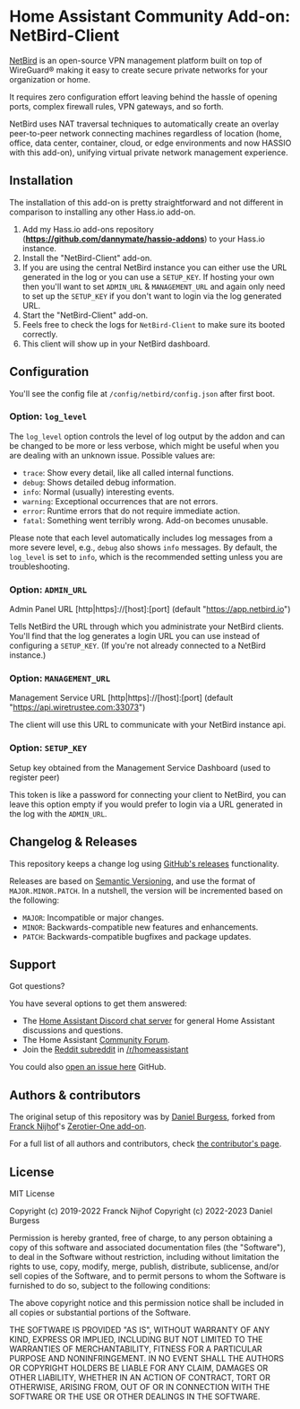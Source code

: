 # Home Assistant Community Add-on: NetBird-Client

[NetBird][netbird] is an open-source VPN management platform built on top of WireGuard® making it easy to create secure private networks for your organization or home.

It requires zero configuration effort leaving behind the hassle of opening ports, complex firewall rules, VPN gateways, and so forth.

NetBird uses NAT traversal techniques to automatically create an overlay peer-to-peer network connecting machines regardless of location (home, office, data center, container, cloud, or edge environments and now HASSIO with this add-on), unifying virtual private network management experience.

## Installation

The installation of this add-on is pretty straightforward and not different in
comparison to installing any other Hass.io add-on.

1. Add my Hass.io add-ons repository (**https://github.com/dannymate/hassio-addons**) to your Hass.io instance.
2. Install the "NetBird-Client" add-on.
3. If you are using the central NetBird instance you can either use the URL generated in the log or you can use a `SETUP_KEY`. If hosting your own then you'll want to set `ADMIN_URL` & `MANAGEMENT_URL` and again only need to set up the `SETUP_KEY` if you don't want to login via the log generated URL.
4. Start the "NetBird-Client" add-on.
5. Feels free to check the logs for `NetBird-Client` to make sure its booted correctly.
6. This client will show up in your NetBird dashboard.

## Configuration

You'll see the config file at `/config/netbird/config.json` after first boot.

### Option: `log_level`

The `log_level` option controls the level of log output by the addon and can
be changed to be more or less verbose, which might be useful when you are
dealing with an unknown issue. Possible values are:

- `trace`: Show every detail, like all called internal functions.
- `debug`: Shows detailed debug information.
- `info`: Normal (usually) interesting events.
- `warning`: Exceptional occurrences that are not errors.
- `error`: Runtime errors that do not require immediate action.
- `fatal`: Something went terribly wrong. Add-on becomes unusable.

Please note that each level automatically includes log messages from a
more severe level, e.g., `debug` also shows `info` messages. By default,
the `log_level` is set to `info`, which is the recommended setting unless
you are troubleshooting.

### Option: `ADMIN_URL`

Admin Panel URL [http|https]://[host]:[port] (default "https://app.netbird.io")

Tells NetBird the URL through which you administrate your NetBird clients.
You'll find that the log generates a login URL you can use instead of configuring a `SETUP_KEY`. (If you're not already connected to a NetBird instance.)

### Option: `MANAGEMENT_URL`

Management Service URL [http|https]://[host]:[port] (default "https://api.wiretrustee.com:33073")

The client will use this URL to communicate with your NetBird instance api.

### Option: `SETUP_KEY`

Setup key obtained from the Management Service Dashboard (used to register peer)

This token is like a password for connecting your client to NetBird, you can leave this
option empty if you would prefer to login via a URL generated in the log with the `ADMIN_URL`.

## Changelog & Releases

This repository keeps a change log using [GitHub's releases][releases]
functionality.

Releases are based on [Semantic Versioning][semver], and use the format
of `MAJOR.MINOR.PATCH`. In a nutshell, the version will be incremented
based on the following:

- `MAJOR`: Incompatible or major changes.
- `MINOR`: Backwards-compatible new features and enhancements.
- `PATCH`: Backwards-compatible bugfixes and package updates.

## Support

Got questions?

You have several options to get them answered:

- The [Home Assistant Discord chat server][discord-ha] for general Home
  Assistant discussions and questions.
- The Home Assistant [Community Forum][forum].
- Join the [Reddit subreddit][reddit] in [/r/homeassistant][reddit]

You could also [open an issue here][issue] GitHub.

## Authors & contributors

The original setup of this repository was by [Daniel Burgess][dannymate], forked from [Franck Nijhof][frenck]'s [Zerotier-One add-on][zt-one-addon].

For a full list of all authors and contributors,
check [the contributor's page][contributors].

## License

MIT License

Copyright (c) 2019-2022 Franck Nijhof
Copyright (c) 2022-2023 Daniel Burgess

Permission is hereby granted, free of charge, to any person obtaining a copy
of this software and associated documentation files (the "Software"), to deal
in the Software without restriction, including without limitation the rights
to use, copy, modify, merge, publish, distribute, sublicense, and/or sell
copies of the Software, and to permit persons to whom the Software is
furnished to do so, subject to the following conditions:

The above copyright notice and this permission notice shall be included in all
copies or substantial portions of the Software.

THE SOFTWARE IS PROVIDED "AS IS", WITHOUT WARRANTY OF ANY KIND, EXPRESS OR
IMPLIED, INCLUDING BUT NOT LIMITED TO THE WARRANTIES OF MERCHANTABILITY,
FITNESS FOR A PARTICULAR PURPOSE AND NONINFRINGEMENT. IN NO EVENT SHALL THE
AUTHORS OR COPYRIGHT HOLDERS BE LIABLE FOR ANY CLAIM, DAMAGES OR OTHER
LIABILITY, WHETHER IN AN ACTION OF CONTRACT, TORT OR OTHERWISE, ARISING FROM,
OUT OF OR IN CONNECTION WITH THE SOFTWARE OR THE USE OR OTHER DEALINGS IN THE
SOFTWARE.


<!-- GITHUB LINKS -->
[contributors]: https://github.com/dannymate/hassio-addons/graphs/contributors
[issue]: https://github.com/dannymate/hassio-addons/issues
[releases]: https://github.com/hassio-addons/addon-zerotier/releases
[dannymate]: https://github.com/dannymate

<!-- Forums -->
[discord-ha]: https://discord.gg/c5DvZ4e
[forum]: https://community.home-assistant.io/t/home-assistant-community-add-on-zerotier-one/109091?u=frenck
[reddit]: https://reddit.com/r/homeassistant

[semver]: http://semver.org/spec/v2.0.0.htm
[netbird]: https://netbird.io/

<!-- Frenck -->
[zt-one-addon]: https://github.com/hassio-addons/addon-zerotier
[frenck]: https://github.com/frenck
